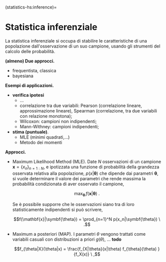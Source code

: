 (statistics-hs:inference)=
# Statistica inferenziale

La statistica inferenziale si occupa di stabilire le caratteristiche di una popolazione dall'osservazione di un suo campione, usando gli strumenti del calcolo delle probabilità. 
<!-- La statistica inferenziale usa gli strumenti del calcolo delle probabilità, per svolgere il compito inverso -->

**(almeno) Due approcci.**
- frequentista, classica
- bayesiana

**Esempi di applicazioni.**
- **verifica ipotesi**
  - ...
  - correlazione tra due variabili: Pearson (correlazione lineare, approssimazione lineare), Spearman (correlazione, tra due variabili con relazione monotona);
  - Wilcoxon: campioni non indipendenti;
  - Mann-Withney: campioni indipendenti;
- **stima (puntuale)**.
  - MLE (minimi quadrati,...)
  - Metodo dei momenti

**Approcci.**
  - Maximum Likelihood Method (MLE). Date $N$ osservazioni di un campione $\mathbf{x} = \{ x_n \}_{n=1:N}$, e ipotizzata una funzione di probabilità della grandezza osservata relativa alla popolazione, $p(x| \symbf{\theta})$ che dipende dai parametri $\mathbf{\theta}$, si vuole determinare il valore dei parametri che rende massima la probabilità condizionata di aver osservato il campione,
  
    $$\max_{\symbf{\theta}} \, f(\mathbf{x}|\symbf{\theta}) \ .$$

    Se è possibile supporre che le osservazioni siano tra di loro statisticamente indipendenti si può scrivere,

    $$f(\mathbf{x}|\symbf{\theta}) = \prod_{n=1}^N p(x_n|\symbf{\theta}) \ .$$

  - Maximum a posteriori (MAP). I parametri $\theta$ vengono trattati come variabili casuali con distribuzioni a priori $g(\theta)$, ... **todo**

    $$f_{\theta|X}(\theta|x) = \frac{f_{X|\theta}(x|\theta) f_{\theta}(\theta) }{f_X(x)} \ ,$$



